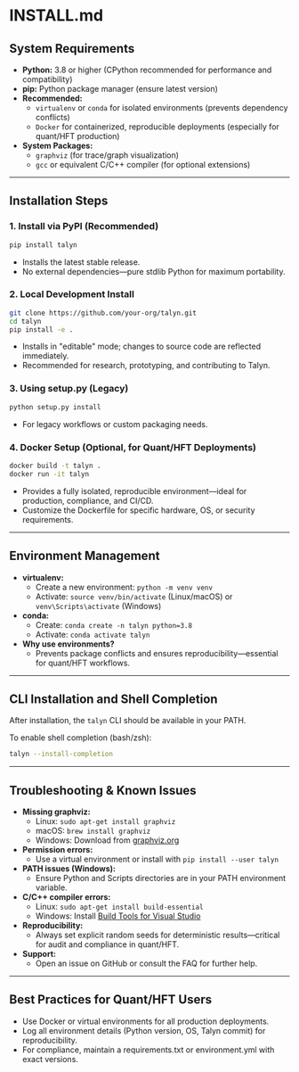 # INSTALL.md

## System Requirements

- **Python:** 3.8 or higher (CPython recommended for performance and compatibility)
- **pip:** Python package manager (ensure latest version)
- **Recommended:**
  - `virtualenv` or `conda` for isolated environments (prevents dependency conflicts)
  - `Docker` for containerized, reproducible deployments (especially for quant/HFT production)
- **System Packages:**
  - `graphviz` (for trace/graph visualization)
  - `gcc` or equivalent C/C++ compiler (for optional extensions)

---

## Installation Steps

### 1. Install via PyPI (Recommended)

```bash
pip install talyn
```
- Installs the latest stable release.
- No external dependencies—pure stdlib Python for maximum portability.

### 2. Local Development Install

```bash
git clone https://github.com/your-org/talyn.git
cd talyn
pip install -e .
```
- Installs in "editable" mode; changes to source code are reflected immediately.
- Recommended for research, prototyping, and contributing to Talyn.

### 3. Using setup.py (Legacy)

```bash
python setup.py install
```
- For legacy workflows or custom packaging needs.

### 4. Docker Setup (Optional, for Quant/HFT Deployments)

```bash
docker build -t talyn .
docker run -it talyn
```
- Provides a fully isolated, reproducible environment—ideal for production, compliance, and CI/CD.
- Customize the Dockerfile for specific hardware, OS, or security requirements.

---

## Environment Management

- **virtualenv:**
  - Create a new environment: `python -m venv venv`
  - Activate: `source venv/bin/activate` (Linux/macOS) or `venv\Scripts\activate` (Windows)
- **conda:**
  - Create: `conda create -n talyn python=3.8`
  - Activate: `conda activate talyn`
- **Why use environments?**
  - Prevents package conflicts and ensures reproducibility—essential for quant/HFT workflows.

---

## CLI Installation and Shell Completion

After installation, the `talyn` CLI should be available in your PATH.

To enable shell completion (bash/zsh):

```bash
talyn --install-completion
```

---

## Troubleshooting & Known Issues

- **Missing graphviz:**
  - Linux: `sudo apt-get install graphviz`
  - macOS: `brew install graphviz`
  - Windows: Download from [graphviz.org](https://graphviz.org/download/)
- **Permission errors:**
  - Use a virtual environment or install with `pip install --user talyn`
- **PATH issues (Windows):**
  - Ensure Python and Scripts directories are in your PATH environment variable.
- **C/C++ compiler errors:**
  - Linux: `sudo apt-get install build-essential`
  - Windows: Install [Build Tools for Visual Studio](https://visualstudio.microsoft.com/visual-cpp-build-tools/)
- **Reproducibility:**
  - Always set explicit random seeds for deterministic results—critical for audit and compliance in quant/HFT.
- **Support:**
  - Open an issue on GitHub or consult the FAQ for further help.

---

## Best Practices for Quant/HFT Users

- Use Docker or virtual environments for all production deployments.
- Log all environment details (Python version, OS, Talyn commit) for reproducibility.
- For compliance, maintain a requirements.txt or environment.yml with exact versions.
